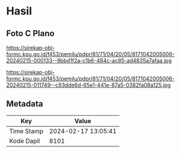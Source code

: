 # Hasil

## Foto C Plano

https://sirekap-obj-formc.kpu.go.id/f453/pemilu/pdpr/81/71/04/20/05/8171042005006-20240215-000133--9bbd1f2a-c1b6-484c-ac85-ad4835a7afaa.jpg

https://sirekap-obj-formc.kpu.go.id/f453/pemilu/pdpr/81/71/04/20/05/8171042005006-20240215-011749--c93dde6d-65e1-441e-87a5-0382fa08a125.jpg


## Metadata

| Key        | Value               |
| ---------- | ------------------- |
| Time Stamp | 2024-02-17 13:05:41 |
| Kode Dapil | 8101                |



